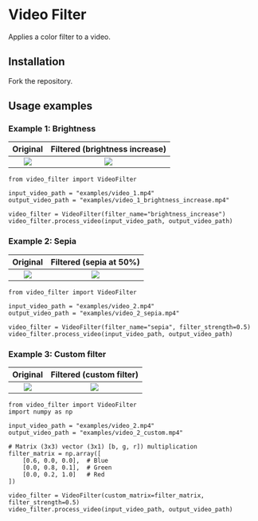 # Video Filter

Applies a color filter to a video.

## Installation

Fork the repository.

## Usage examples

### Example 1: Brightness

Original      |  Filtered (brightness increase)
:-------------------------:|:-------------------------:
![](examples/video_1.gif) |  ![](examples/video_1_brightness_increase.gif)

```
from video_filter import VideoFilter

input_video_path = "examples/video_1.mp4"
output_video_path = "examples/video_1_brightness_increase.mp4"

video_filter = VideoFilter(filter_name="brightness_increase")
video_filter.process_video(input_video_path, output_video_path)
```

### Example 2: Sepia

Original      |  Filtered (sepia at 50%)
:-------------------------:|:-------------------------:
![](examples/video_2.gif) |  ![](examples/video_2_sepia.gif)

```
from video_filter import VideoFilter

input_video_path = "examples/video_2.mp4"
output_video_path = "examples/video_2_sepia.mp4"

video_filter = VideoFilter(filter_name="sepia", filter_strength=0.5)
video_filter.process_video(input_video_path, output_video_path)
```

### Example 3: Custom filter

Original      |  Filtered (custom filter)
:-------------------------:|:-------------------------:
![](examples/video_2.gif) |  ![](examples/video_2_custom.gif)

```
from video_filter import VideoFilter
import numpy as np

input_video_path = "examples/video_2.mp4"
output_video_path = "examples/video_2_custom.mp4"

# Matrix (3x3) vector (3x1) [b, g, r]) multiplication
filter_matrix = np.array([
    [0.6, 0.0, 0.0],  # Blue
    [0.0, 0.8, 0.1],  # Green
    [0.0, 0.2, 1.0]   # Red
])

video_filter = VideoFilter(custom_matrix=filter_matrix, filter_strength=0.5)
video_filter.process_video(input_video_path, output_video_path)
```
